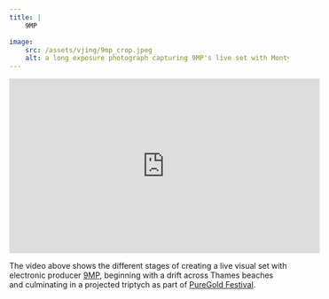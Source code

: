 ```yaml
---
title: | 
    9MP

image:
    src: /assets/vjing/9mp_crop.jpeg
    alt: a long exposure photograph capturing 9MP's live set with Monty's visuals from the River Thames beaches
---
```

<iframe width="560" height="315" src="https://www.youtube.com/embed/N-PKT2oOdSw?si=nb3sRppWCd9MXqFe" title="YouTube video player" frameborder="0" allow="accelerometer; autoplay; clipboard-write; encrypted-media; gyroscope; picture-in-picture; web-share" allowfullscreen></iframe>

The video above shows the different stages of creating a live visual set with electronic producer [9MP][website], beginning with a drift across Thames beaches and culminating in a projected triptych as part of [PureGold Festival][website2].

[website]: https://soundcloud.com/9mp
[website2]: https://www.puregoldfestival.com/puregold-summer-23/9mp-monty-williams
